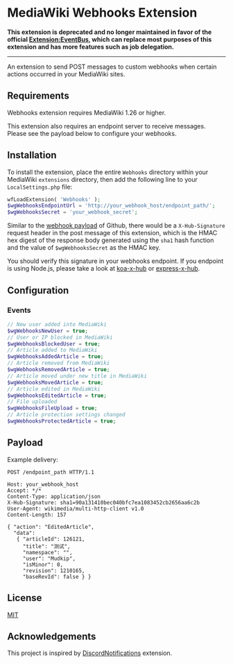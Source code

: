 MediaWiki Webhooks Extension
============================

**This extension is deprecated and no longer maintained in favor of the official [Extension:EventBus](https://mediawiki.org/wiki/Extension:EventBus), which can replace most purposes of this extension and has more features such as job delegation.**

----

An extension to send POST messages to custom webhooks when certain actions occurred in your MediaWiki sites.

## Requirements

Webhooks extension requires MediaWiki 1.26 or higher.

This extension also requires an endpoint server to receive messages. Please see the payload below to configure your webhooks.

## Installation

To install the extension, place the entire `Webhooks` directory within your MediaWiki `extensions` directory, then add the following line to your `LocalSettings.php` file:

```php
wfLoadExtension( 'Webhooks' );
$wgWebhooksEndpointUrl = 'http://your_webhook_host/endpoint_path/';
$wgWebhooksSecret = 'your_webhook_secret';
```

Similar to the [webhook payload](https://developer.github.com/webhooks/) of Github, there would be a `X-Hub-Signature` request header in the post message of this extension, which is the HMAC hex digest of the response body generated using the `sha1` hash function and the value of `$wgWebhooksSecret` as the HMAC key.

You should verify this signature in your webhooks endpoint. If you endpoint is using Node.js, please take a look at [koa-x-hub](https://github.com/mudkipme/koa-x-hub) or [express-x-hub](https://github.com/alexcurtis/express-x-hub).

## Configuration

### Events

```php
// New user added into MediaWiki
$wgWebhooksNewUser = true;
// User or IP blocked in MediaWiki
$wgWebhooksBlockedUser = true;
// Article added to MediaWiki
$wgWebhooksAddedArticle = true;
// Article removed from MediaWiki
$wgWebhooksRemovedArticle = true;
// Article moved under new title in MediaWiki
$wgWebhooksMovedArticle = true;
// Article edited in MediaWiki
$wgWebhooksEditedArticle = true;
// File uploaded
$wgWebhooksFileUpload = true;
// Article protection settings changed
$wgWebhooksProtectedArticle = true;
```

## Payload

Example delivery:

```
POST /endpoint_path HTTP/1.1

Host: your_webhook_host
Accept: */*
Content-Type: application/json
X-Hub-Signature: sha1=90a131410bec040bfc7ea1083452cb2656aa6c2b
User-Agent: wikimedia/multi-http-client v1.0
Content-Length: 157

{ "action": "EditedArticle",
  "data":
   { "articleId": 126121,
     "title": "测试",
     "namespace": "",
     "user": "Mudkip",
     "isMinor": 0,
     "revision": 1210165,
     "baseRevId": false } }
```

## License

[MIT](LICENSE)

## Acknowledgements

This project is inspired by [DiscordNotifications](https://github.com/kulttuuri/discord_mediawiki) extension.